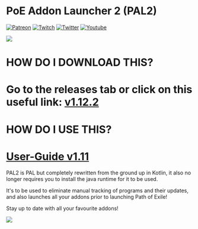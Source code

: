 # PoE Addon Launcher 2 (PAL2)

[![](https://i.imgur.com/ERxHxYo.png, "Patreon")](https://www.patreon.com/Rizlim) [![](https://i.imgur.com/CkvsZAL.png, "Twitch")](https://www.twitch.tv/rizlim/) [![](https://i.imgur.com/2utihTe.png, "Twitter")](https://twitter.com/RizlimWasTaken) [![](https://i.imgur.com/9NOcmc0.png, "Youtube")](http://youtube.com/pastillage)

![](https://i.imgur.com/QvZYFkM.png "")

# HOW DO I DOWNLOAD THIS?
# Go to the releases tab or click on this useful link: [v1.12.2](https://github.com/POE-Addon-Launcher/PAL2/releases/download/1.12.2/PAL2.exe)

# HOW DO I USE THIS?
# [User-Guide v1.11](https://docs.google.com/document/d/1iV6BpndAaENhWc6hcCYI3hINjxi1FAa8bdbeSUXrKFo/edit?usp=sharing)


PAL2 is PAL but completely rewritten from the ground up in Kotlin, it also no longer requires you to install the java runtime for it to be used.

It's to be used to eliminate manual tracking of programs and their updates, and also launches all your addons prior to launching Path of Exile!

Stay up to date with all your favourite addons!

![](https://i.imgur.com/y5G4eJf.png "")
